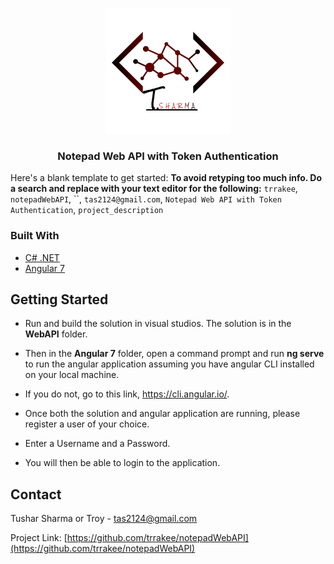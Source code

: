 <!-- Notepad Vault -->

<!-- PROJECT LOGO -->
<br />
<p align="center">
  <a href="https://github.com/trrakee/notepadWebAPI">
    <img src="logo_t.png" alt="Logo" width="200" height="200">
  </a>

  <h3 align="center">Notepad Web API with Token Authentication</h3>

Here's a blank template to get started:
**To avoid retyping too much info. Do a search and replace with your text editor for the following:**
`trrakee`, `notepadWebAPI`, ``, `tas2124@gmail.com`, `Notepad Web API with Token Authentication`, `project_description`


### Built With

* [C# .NET]()
* [Angular 7]()



<!-- GETTING STARTED -->
## Getting Started

* Run and build the solution in visual studios. The solution is in the **WebAPI** folder.
* Then in the **Angular 7** folder, open a command prompt and run **ng serve** to run the angular application assuming you have angular CLI installed on your local machine.
* If you do not, go to this link, https://cli.angular.io/.

* Once both the solution and angular application are running, please register a user of your choice. 
* Enter a Username and a Password.

* You will then be able to login to the application.


<!-- CONTACT -->
## Contact

Tushar Sharma or Troy - tas2124@gmail.com

Project Link: [https://github.com/trrakee/notepadWebAPI](https://github.com/trrakee/notepadWebAPI)

